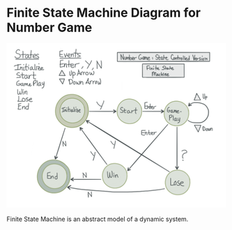 # Finite State Machine Diagram for Number Game

![](numberGameFSM.png)

Finite State Machine is an abstract model of a dynamic system.  

